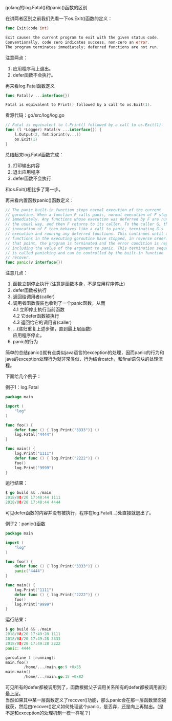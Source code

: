 golang的log.Fatal()和panic()函数的区别

在讲两者区别之前我们先看一下os.Exit()函数的定义：

```go
func Exit(code int)

Exit causes the current program to exit with the given status code.
Conventionally, code zero indicates success, non-zero an error.
The program terminates immediately; deferred functions are not run.
```

注意两点：

1. 应用程序马上退出。
2. defer函数不会执行。

再来看log.Fatal函数定义

```go
func Fatal(v ...interface{})

Fatal is equivalent to Print() followed by a call to os.Exit(1).
```

看源代码：go/src/log/log.go

```go
// Fatal is equivalent to l.Print() followed by a call to os.Exit(1).
func (l *Logger) Fatal(v ...interface{}) {
    l.Output(2, fmt.Sprint(v...))
    os.Exit(1)
}
```

总结起来log.Fatal函数完成：

1. 打印输出内容
2. 退出应用程序
3. defer函数不会执行

和os.Exit()相比多了第一步。

再来看内置函数panic()函数定义：

```go
// The panic built-in function stops normal execution of the current
// goroutine. When a function F calls panic, normal execution of F stops
// immediately. Any functions whose execution was deferred by F are run in
// the usual way, and then F returns to its caller. To the caller G, the
// invocation of F then behaves like a call to panic, terminating G's
// execution and running any deferred functions. This continues until all
// functions in the executing goroutine have stopped, in reverse order. At
// that point, the program is terminated and the error condition is reported,
// including the value of the argument to panic. This termination sequence
// is called panicking and can be controlled by the built-in function
// recover.
func panic(v interface{})
```

注意几点：

1. 函数立刻停止执行 (注意是函数本身，不是应用程序停止)
2. defer函数被执行
3. 返回给调用者(caller)
4. 调用者函数假装也收到了一个panic函数，从而  
   4.1 立即停止执行当前函数  
   4.2 它defer函数被执行  
   4.3 返回给它的调用者(caller)
5. ...(递归重复上述步骤，直到最上层函数)  
   应用程序停止。
6. panic的行为

简单的总结panic()就有点类似java语言的exception的处理，因而panic的行为和java的exception处理行为就非常类似，行为结合catch，和final语句块的处理流程。

下面给几个例子：

例子1：log.Fatal

```go
package main

import (
    "log"
)

func foo() {
    defer func () { log.Print("3333")} ()
    log.Fatal("4444")
}

func main() {
    log.Print("1111")
    defer func () { log.Print("2222")} ()
    foo()
    log.Print("9999")
}
```

运行结果：

```go
$ go build && ./main
2018/08/20 17:48:44 1111
2018/08/20 17:48:44 4444
```

可见defer函数的内容并没有被执行，程序在log.Fatal(...)处直接就退出了。

例子2：panic()函数

```go
package main

import (
    "log"
)

func foo() {
    defer func () { log.Print("3333")} ()
    panic("4444")
}

func main() {
    log.Print("1111")
    defer func () { log.Print("2222")} ()
    foo()
    log.Print("9999")
}
```

运行结果：

```go
$ go build && ./main
2018/08/20 17:49:28 1111
2018/08/20 17:49:28 3333
2018/08/20 17:49:28 2222
panic: 4444

goroutine 1 [running]:
main.foo()
        /home/.../main.go:9 +0x55
main.main()
        /home/.../main.go:15 +0x82
```

可见所有的defer都被调用到了，函数根据父子调用关系所有的defer都被调用直到最上层。  
当然如果其中某一层函数定义了recover()功能，那么panic会在那一层函数里面被截获，然后由recover()定义如何处理这个panic，是丢弃，还是向上再抛出。(是不是和exception的处理机制一模一样呢？)